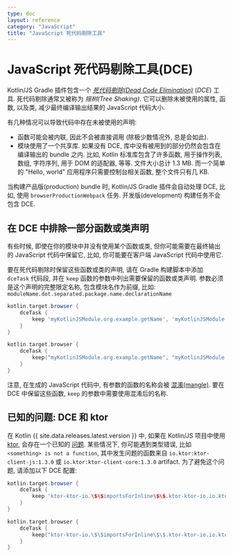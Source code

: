 ```yaml
---
type: doc
layout: reference
category: "JavaScript"
title: "JavaScript 死代码剔除工具"
---
```


# JavaScript 死代码剔除工具(DCE)

Kotlin/JS Gradle 插件包含一个 [_死代码剔除(Dead Code Elimination)_](https://wikipedia.org/wiki/Dead_code_elimination) (_DCE_) 工具.
死代码剔除通常又被称为 _摇树(Tree Shaking)_.
它可以删除未被使用的属性, 函数, 以及类, 减少最终编译输出结果的 JavaScript 代码大小.

有几种情况可以导致代码中存在未被使用的声明:

* 函数可能会被内联, 因此不会被直接调用 (除极少数情况外, 总是会如此).
* 模块使用了一个共享库. 如果没有 DCE, 库中没有被用到的部分仍然会包含在编译输出的 bundle 之内.
  比如, Kotlin 标准库包含了许多函数, 用于操作列表, 数组, 字符序列, 用于 DOM 的适配器, 等等.
  文件大小总计 1.3 MB. 而一个简单的 "Hello, world" 应用程序只需要控制台相关函数, 整个文件只有几 KB.

当构建产品版(production) bundle 时, Kotlin/JS Gradle 插件会自动处理 DCE, 比如, 使用 `browserProductionWebpack` 任务.
开发版(development) 构建任务不会包含 DCE.

## 在 DCE 中排除一部分函数或类声明

有些时候, 即使在你的模块中并没有使用某个函数或类, 但你可能需要在最终输出的 JavaScript 代码中保留它,
比如, 你可能要在客户端 JavaScript 代码中使用它.

要在死代码剔除时保留这些函数或类的声明, 请在 Gradle 构建脚本中添加 `dceTask` 代码段,
并在 `keep` 函数的参数中列出需要保留的函数或类声明.
参数必须是这个声明的完整限定名称, 包含模块名作为前缀, 比如: `moduleName.dot.separated.package.name.declarationName`

<div class="multi-language-sample" data-lang="groovy">
<div class="sample" markdown="1" mode="groovy" theme="idea" data-lang="groovy">

```groovy
kotlin.target.browser {
    dceTask {
        keep 'myKotlinJSModule.org.example.getName', 'myKotlinJSModule.org.example.User'
    }
}
```

</div>
</div>

<div class="multi-language-sample" data-lang="kotlin">
<div class="sample" markdown="1" mode="kotlin" theme="idea" data-lang="kotlin" data-highlight-only>

```kotlin
kotlin.target.browser {
    dceTask {
        keep("myKotlinJSModule.org.example.getName", "myKotlinJSModule.org.example.User" )
    }
}
```

</div>
</div>

注意, 在生成的 JavaScript 代码中, 有参数的函数的名称会被 [混淆(mangle)](js-to-kotlin-interop.html#jsname-annotation).
要在 DCE 中保留这些函数, `keep` 的参数中需要使用混淆后的名称.

## 已知的问题: DCE 和 ktor

在 Kotlin {{ site.data.releases.latest.version }} 中,
如果在 Kotlin/JS 项目中使用 [ktor](https://ktor.io/), 会存在一个已知的 [问题](https://github.com/ktorio/ktor/issues/1339).
某些情况下, 你可能遇到类型错误, 比如 `<something> is not a function`,
其中发生问题的函数来自 `io.ktor:ktor-client-js:1.3.0` 或 `io.ktor:ktor-client-core:1.3.0` artifact.
为了避免这个问题, 请添加以下 DCE 配置:

<div class="multi-language-sample" data-lang="groovy">
<div class="sample" markdown="1" mode="groovy" theme="idea" data-lang="groovy">

```groovy
kotlin.target.browser {
    dceTask {
        keep 'ktor-ktor-io.\$\$importsForInline\$\$.ktor-ktor-io.io.ktor.utils.io'
    }
}
```

</div>
</div>

<div class="multi-language-sample" data-lang="kotlin">
<div class="sample" markdown="1" mode="kotlin" theme="idea" data-lang="kotlin" data-highlight-only>

```kotlin
kotlin.target.browser {
    dceTask {
        keep("ktor-ktor-io.\$\$importsForInline\$\$.ktor-ktor-io.io.ktor.utils.io")
    }
}
```

</div>
</div>
